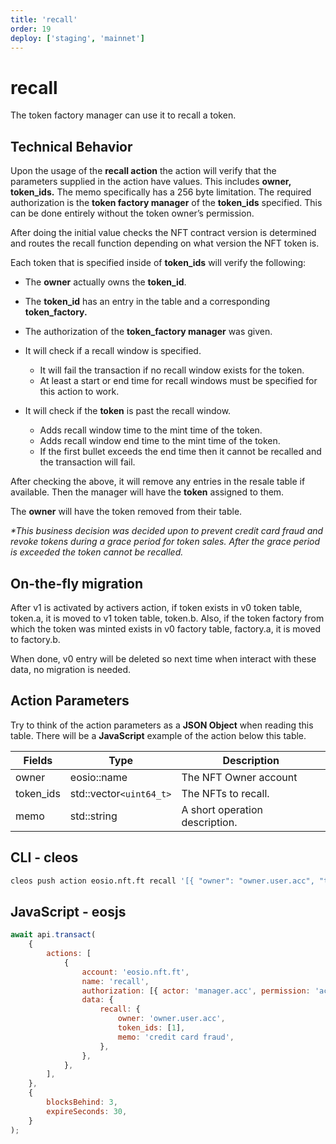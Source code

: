 ```yaml
---
title: 'recall'
order: 19
deploy: ['staging', 'mainnet']
---
```


# recall

The token factory manager can use it to recall a token.

## Technical Behavior

Upon the usage of the **recall action** the action will verify that the parameters supplied in the action have values. This includes **owner, token_ids.** The memo specifically has a 256 byte limitation. The required authorization is the **token factory manager** of the **token_ids** specified. This can be done entirely without the token owner’s permission.

After doing the initial value checks the NFT contract version is determined and routes the recall function depending on what version the NFT token is.

Each token that is specified inside of **token_ids** will verify the following:

-   The **owner** actually owns the **token_id**.
-   The **token_id** has an entry in the table and a corresponding **token_factory.**
-   The authorization of the **token_factory manager** was given.
-   It will check if a recall window is specified.

    -   It will fail the transaction if no recall window exists for the token.
    -   At least a start or end time for recall windows must be specified for this action to work.

-   It will check if the **token** is past the recall window.

    -   Adds recall window time to the mint time of the token.
    -   Adds recall window end time to the mint time of the token.
    -   If the first bullet exceeds the end time then it cannot be recalled and the transaction will fail.

After checking the above, it will remove any entries in the resale table if available. Then the manager will have the **token** assigned to them.

The **owner** will have the token removed from their table.

_\*This business decision was decided upon to prevent credit card fraud and revoke tokens during a grace period for token sales. After the grace period is exceeded the token cannot be recalled._

## On-the-fly migration

After v1 is activated by activers action, if token exists in v0 token table, token.a, it is moved to v1 token table, token.b. Also, if the token factory from which the token was minted exists in v0 factory table, factory.a, it is moved to factory.b.

When done, v0 entry will be deleted so next time when interact with these data, no migration is needed.

## Action Parameters

Try to think of the action parameters as a **JSON Object** when reading this table. There will be a **JavaScript** example of the action below this table.

| Fields    | Type                    | Description                    |
| --------- | ----------------------- | ------------------------------ |
| owner     | eosio::name             | The NFT Owner account          |
| token_ids | std::vector`<uint64_t>` | The NFTs to recall.            |
| memo      | std::string             | A short operation description. |

## CLI - cleos

```bash
cleos push action eosio.nft.ft recall '[{ "owner": "owner.user.acc", "token_ids": [1], "memo": "credit card fraud"}]' -p manager.acc@active
```

## JavaScript - eosjs

```js
await api.transact(
    {
        actions: [
            {
                account: 'eosio.nft.ft',
                name: 'recall',
                authorization: [{ actor: 'manager.acc', permission: 'active' }],
                data: {
                    recall: {
                        owner: 'owner.user.acc',
                        token_ids: [1],
                        memo: 'credit card fraud',
                    },
                },
            },
        ],
    },
    {
        blocksBehind: 3,
        expireSeconds: 30,
    }
);
```
